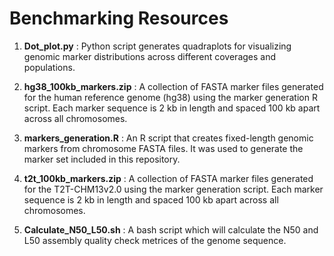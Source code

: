 # **Benchmarking Resources**
1. **Dot_plot.py** : Python script generates quadraplots for visualizing genomic marker distributions across different coverages and populations.

2. **hg38_100kb_markers.zip** :
A collection of FASTA marker files generated for the human reference genome (hg38) using the marker generation R script.
Each marker sequence is 2 kb in length and spaced 100 kb apart across all chromosomes.

3. **markers_generation.R** :
An R script that creates fixed-length genomic markers from chromosome FASTA files.
It was used to generate the marker set included in this repository.

4. **t2t_100kb_markers.zip** :
A collection of FASTA marker files generated for the T2T-CHM13v2.0 using the marker generation script.
Each marker sequence is 2 kb in length and spaced 100 kb apart across all chromosomes.

5. **Calculate_N50_L50.sh** :
A bash script which will calculate the N50 and L50 assembly quality check metrices of the genome sequence.
